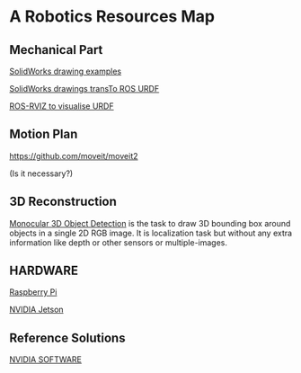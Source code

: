 # A Robotics Resources Map

## Mechanical Part

[SolidWorks drawing examples](https://grabcad.com/)

[SolidWorks drawings transTo ROS URDF](https://github.com/ros/solidworks_urdf_exporter)

[ROS-RVIZ to visualise URDF](http://docs.ros.org/en/jazzy/Tutorials/Intermediate/URDF/Building-a-Visual-Robot-Model-with-URDF-from-Scratch.html)

## Motion Plan

https://github.com/moveit/moveit2

(Is it necessary?)

## 3D Reconstruction

[Monocular 3D Object Detection](https://github.com/open-mmlab/mmdetection3d) is the task to draw 3D bounding box around objects in a single 2D RGB image. It is localization task but without any extra information like depth or other sensors or multiple-images.

## HARDWARE

[Raspberry Pi](https://www.raspberrypi.com/products/)

[NVIDIA Jetson](https://www.nvidia.com/en-us/autonomous-machines/embedded-systems/)

## Reference Solutions

[NVIDIA SOFTWARE](https://developer.nvidia.com/isaac)





